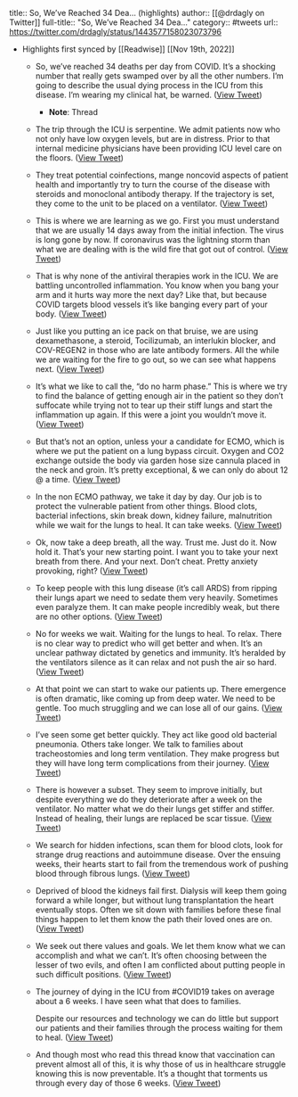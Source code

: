 title:: So, We’ve Reached 34 Dea... (highlights)
author:: [[@drdagly on Twitter]]
full-title:: "So, We’ve Reached 34 Dea..."
category:: #tweets
url:: https://twitter.com/drdagly/status/1443577158023073796

- Highlights first synced by [[Readwise]] [[Nov 19th, 2022]]
	- So, we’ve reached 34 deaths per day from COVID. It’s a shocking number that really gets swamped over by all the other numbers. I’m going to describe the usual dying process in the ICU from this disease. I’m wearing my clinical hat, be warned. ([View Tweet](https://twitter.com/drdagly/status/1443577158023073796))
		- **Note**: Thread
	- The trip through the ICU is serpentine. We admit patients now who not only have low oxygen levels, but are in distress. Prior to that internal medicine physicians have been providing ICU level care on the floors. ([View Tweet](https://twitter.com/drdagly/status/1443578184377593867))
	- They treat potential coinfections, mange noncovid aspects of patient health and importantly try to turn the course of the disease with steroids and monoclonal antibody therapy. If the trajectory is set, they come to the unit to be placed on a ventilator. ([View Tweet](https://twitter.com/drdagly/status/1443579784659804167))
	- This is where we are learning as we go. First you must understand that we are usually 14 days away from the initial infection. The virus is long gone by now. If coronavirus was the lightning storm than what we are dealing with is the wild fire that got out of control. ([View Tweet](https://twitter.com/drdagly/status/1443599113514151943))
	- That is why none of the antiviral therapies work in the ICU. We are battling uncontrolled inflammation. You know when you bang your arm and it hurts way more the next day? Like that, but because COVID targets blood vessels it’s like banging every part of your body. ([View Tweet](https://twitter.com/drdagly/status/1443600889629970435))
	- Just like you putting an ice pack on that bruise, we are using dexamethasone, a steroid, Tocilizumab, an interlukin blocker, and COV-REGEN2 in those who are late antibody formers. All the while we are waiting for the fire to go out, so we can see what happens next. ([View Tweet](https://twitter.com/drdagly/status/1443602780665495555))
	- It’s what we like to call the, “do no harm phase.” This is where we try to find the balance of getting enough air in the patient so they don’t suffocate while trying not to tear up their stiff lungs and start the inflammation up again. If this were a joint you wouldn’t move it. ([View Tweet](https://twitter.com/drdagly/status/1443603664162021381))
	- But that’s not an option, unless your a candidate for ECMO, which is where we put the patient on a lung bypass circuit. Oxygen and CO2 exchange outside the body via garden hose size cannula placed in the neck and groin. It’s pretty exceptional, & we can only do about 12 @ a time. ([View Tweet](https://twitter.com/drdagly/status/1443604917705342977))
	- In the non ECMO pathway, we take it day by day. Our job is to protect the vulnerable patient from other things. Blood clots, bacterial infections, skin break down, kidney failure, malnutrition while we wait for the lungs to heal. It can take weeks. ([View Tweet](https://twitter.com/drdagly/status/1443605625301135365))
	- Ok, now take a deep breath, all the way. Trust me. Just do it. Now hold it. That’s your new starting point. I want you to take your next breath from there. And your next. Don’t cheat. Pretty anxiety provoking, right? ([View Tweet](https://twitter.com/drdagly/status/1443606569799675907))
	- To keep people with this lung disease (it’s call ARDS) from ripping their lungs apart we need to sedate them very heavily. Sometimes even paralyze them. It can make people incredibly weak, but there are no other options. ([View Tweet](https://twitter.com/drdagly/status/1443607319820980226))
	- No for weeks we wait. Waiting for the lungs to heal. To relax. There is no clear way to predict who will get better and when. It’s an unclear pathway dictated by genetics and immunity. It’s heralded by the ventilators silence as it can relax and not push the air so hard. ([View Tweet](https://twitter.com/drdagly/status/1443608998096162818))
	- At that point we can start to wake our patients up. There emergence is often dramatic, like coming up from deep water. We need to be gentle. Too much struggling and we can lose all of our gains. ([View Tweet](https://twitter.com/drdagly/status/1443609544924360709))
	- I’ve seen some get better quickly. They act like good old bacterial pneumonia. Others take longer. We talk to families about tracheostomies and long term ventilation. They make progress but they will have long term complications from their journey. ([View Tweet](https://twitter.com/drdagly/status/1443610531881910275))
	- There is however a subset. They seem to improve initially, but despite everything we do they deteriorate after a week on the ventilator. No matter what we do their lungs get stiffer and stiffer. Instead of healing, their lungs are replaced be scar tissue. ([View Tweet](https://twitter.com/drdagly/status/1443611148918476809))
	- We search for hidden infections, scan them for blood clots, look for strange drug reactions and autoimmune disease. Over the ensuing weeks, their hearts start to fail from the tremendous work of pushing blood through fibrous lungs. ([View Tweet](https://twitter.com/drdagly/status/1443611705007742979))
	- Deprived of blood the kidneys fail first. Dialysis will keep them going forward a while longer, but without lung transplantation the heart eventually stops. Often we sit down with families before these final things happen to let them know the path their loved ones are on. ([View Tweet](https://twitter.com/drdagly/status/1443612384082358273))
	- We seek out there values and goals. We let them know what we can accomplish and what we can’t. It’s often choosing between the lesser of two evils, and often I am conflicted about putting people in such difficult positions. ([View Tweet](https://twitter.com/drdagly/status/1443613382179835909))
	- The journey of dying in the ICU from #COVID19 takes on average about a 6 weeks. I have seen what that does to families. 
	  
	  Despite our resources and technology we can do little but support our patients and their families through the process waiting for them to heal. ([View Tweet](https://twitter.com/drdagly/status/1443615473459863569))
	- And though most who read this thread know that vaccination can prevent almost all of this, it is why those of us in healthcare struggle knowing this is now preventable. It’s a thought that torments us through every day of those 6 weeks. ([View Tweet](https://twitter.com/drdagly/status/1443616281790349312))